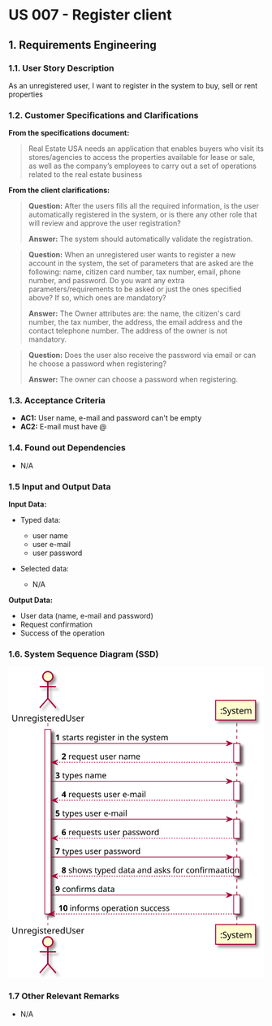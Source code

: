 # US 007 - Register client

## 1. Requirements Engineering


### 1.1. User Story Description


As an unregistered user, I want to register in the system to buy, sell or rent properties


### 1.2. Customer Specifications and Clarifications 


**From the specifications document:**

>Real Estate USA needs an application that enables buyers who visit its stores/agencies to access the
properties available for lease or sale, as well as the company’s employees to carry out a set of
operations related to the real estate business


**From the client clarifications:**

> **Question:** After the users fills all the required information, is the user automatically registered in the system, or is there any other role that will review and approve the user registration?
>  
> **Answer:** The system should automatically validate the registration.


> **Question:** When an unregistered user wants to register a new account in the system, the set of parameters that are asked are the following: name, citizen card number, tax number, email, phone number, and password. Do you want any extra parameters/requirements to be asked or just the ones specified above? If so, which ones are mandatory?
>  
> **Answer:** The Owner attributes are: the name, the citizen's card number, the tax number, the address, the email address and the contact telephone number. The address of the owner is not mandatory.

> **Question:** Does the user also receive the password via email or can he choose a password when registering?
>  
> **Answer:** The owner can choose a password when registering.


### 1.3. Acceptance Criteria


* **AC1:** User name, e-mail and password can't be empty
* **AC2:** E-mail must have @


### 1.4. Found out Dependencies


* N/A


### 1.5 Input and Output Data


**Input Data:**

* Typed data:
	* user name
	* user e-mail
	* user password
	
	
* Selected data:
	* N/A


**Output Data:**

*  User data (name, e-mail and password)
*  Request confirmation
*  Success of the operation

### 1.6. System Sequence Diagram (SSD)


![System Sequence Diagram](svg/us007-system-sequence-diagram.svg)


### 1.7 Other Relevant Remarks

* N/A